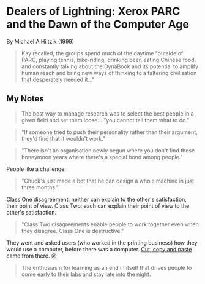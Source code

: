 # Dealers of Lightning: Xerox PARC and the Dawn of the Computer Age

By Michael A Hiltzik (1999)

> Kay recalled, the groups spend much of the daytime "outside of PARC, playing tennis, bike-riding, drinking beer, eating Chinese food, and constantly talking about the DynaBook and its potential to amplify human reach and bring new ways of thinking to a faltering civilisation that desperately needed it…"

## My Notes

> The best way to manage research was to select the best people in a given field and set them loose… "you cannot tell them what to do."

> "If someone tried to push their personality rather than their argument, they'd find that it wouldn't work."

> "There isn't an organisation newly begun where you don't find those honeymoon years where there's a special bond among people."

People like a challenge:

> "Chuck's just made a bet that he can design a whole machine in just three months."

Class One disagreement: neither can explain to the other's satisfaction, their point of view. Class Two: each can explain their point of view to the other's satisfaction.

> "Class Two disagreements enable people to work together even when they disagree. Class One is destructive."

They went and asked users (who worked in the printing business) how they would use a computer, before there was a computer. [Cut, copy and paste](https://en.wikipedia.org/wiki/Cut,_copy,_and_paste) came from there. 😮

> The enthusiasm for learning as an end in itself that drives people to come early to their labs and stay late into the night.